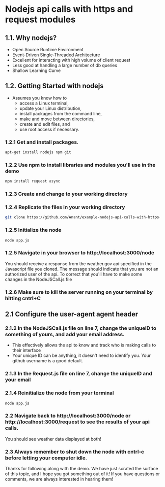 # Nodejs api calls with https and request modules

## 1.1. Why nodejs?
- Open Source Runtime Environment
- Event-Driven Single-Threaded Architecture
- Excellent for interacting with high volume of client request
- Less good at handling a large number of db queries
- Shallow Learning Curve

## 1.2. Getting Started with nodejs
- Assumes you know how to
  - access a Linux terminal,
  - update your Linux distribution,
  - install packages from the command line,
  - make and move between directories,
  - create and edit files, and
  - use root access if necessary.


### 1.2.1 Get and install packages.
```bash 
apt-get install nodejs npm git
```
### 1.2.2 Use npm to install libraries and modules you'll use in the demo
```bash 
npm install request async
```
### 1.2.3 Create and change to your working directory
### 1.2.4 Replicate the files in your working directory
```bash
git clone https://github.com/Anant/example-nodejs-api-calls-with-https-and-request.git
```
### 1.2.5 Initialize the node
```bash 
node app.js
```
### 1.2.5 Navigate in your browser to http://localhost:3000/node 
You should receive a response from the weather.gov api specified in the Javascript file you cloned. The message should indicate that you are not an authorized user of the api. 
To correct that you'll have to make some changes in the NodeJSCall.js file

### 1.2.6 Make sure to kill the server running on your terminal by hitting cntrl+C

## 2.1 Configure the user-agent agent header
### 2.1.2 In the NodeJSCall.js file on line 7, change the uniqueID to something of yours, and add your email address.
- This effectively allows the api to know and track who is making calls to their interface
- Your unique ID can be anything, it doesn't need to identify you. Your github username is a good default.

### 2.1.3 In the Request.js file on line 7, change the uniqueID and your email
### 2.1.4 Reinitialize the node from your terminal
```bash 
node app.js
```
### 2.2 Navigate back to http://localhost:3000/node or http://localhost:3000/request to see the results of your api calls.  
You should see weather data displayed at both!

### 2.3 Always remember to shut down the node with cntrl-c before letting your computer idle.

Thanks for following along with the demo. We have just scrated the surface of this topic, and I hope you got something out of it!
If you have questions or comments, we are always interested in hearing them!
